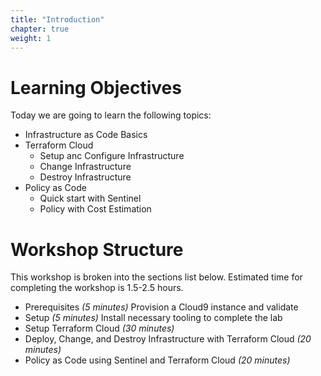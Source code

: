 ```yaml
---
title: "Introduction"
chapter: true
weight: 1
---
```


# Learning Objectives

Today we are going to learn the following topics:

- Infrastructure as Code Basics
- Terraform Cloud
  - Setup anc Configure Infrastructure
  - Change Infrastructure
  - Destroy Infrastructure
- Policy as Code
  - Quick start with Sentinel
  - Policy with Cost Estimation

# Workshop Structure

This workshop is broken into the sections list below.  Estimated time for completing the workshop is 1.5-2.5 hours.

- Prerequisites *(5 minutes)* Provision a Cloud9 instance and validate
- Setup *(5 minutes)* Install necessary tooling to complete the lab
- Setup Terraform Cloud *(30 minutes)*
- Deploy, Change, and Destroy Infrastructure with Terraform Cloud *(20 minutes)*
- Policy as Code using Sentinel and Terraform Cloud *(20 minutes)*
